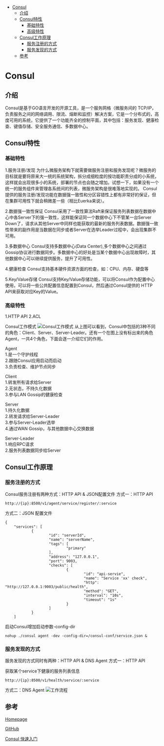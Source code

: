 - [Consul](#consul)
    - [介绍](#介绍)
    - [Consul特性](#consul特性)
        - [基础特性](#基础特性)
        - [高级特性](#高级特性)
    - [Consul工作原理](#consul工作原理)
        - [服务注册的方式](#服务注册的方式)
        - [服务发现的方式](#服务发现的方式)
    - [参考](#参考)
# Consul
## 介绍
Consul是基于GO语言开发的开源工具，是一个服务网格（微服务间的 TCP/IP，负责服务之间的网络调用、限流、熔断和监控）解决方案，它是一个分布式的，高度可用的系统，它提供了一个功能齐全的控制平面，其中包括：服务发现、健康检查、键值存储、安全服务通信、多数据中心。
## Consul特性
### 基础特性
1.服务注册/发现
为什么微服务架构下就需要做服务注册和服务发现呢？微服务的目标就是要将原来大一统的系统架构，拆分成细粒度的按功能职责分成的小系统，这样就会出现很多小的系统，部署的节点也会随之增加。试想一下，如果没有一个统一的服务组件来管理各系统间的列表，微服务架构是很难落地实现的。
Consul提供的服务注册/发现功能在数据强一致性和分区容错性上都有非常好的保证，但在集群可用性下就会稍微差一些（相比Euerka来说）。

2.数据强一致性保证
Consul采用了一致性算法Raft来保证服务列表数据在数据中心中各Server下的强一致性，这样能保证同一个数据中心下不管某一台Server Down了，请求从其他Server中同样也能获取的最新的服务列表数据。数据强一致性带来的副作用是当数据在同步或者Server在选举Leader过程中，会出现集群不可用。

3.多数据中心
Consul支持多数据中心(Data Center),多个数据中心之间通过Gossip协议进行数据同步。多数据中心的好处是当某个数据中心出现故障时，其他数据中心可以继续提供服务，提升了可用性。

4.健康检查
Consul支持基本硬件资源方面的检查，如：CPU、内存、硬盘等

5.Key/Value存储
Consul支持Key/Value存储功能，可以将Consul作为配置中心使用，可以将一些公共配置信息配置到Consul，然后通过Consul提供的 HTTP API来获取对应Key的Value。

### 高级特性
1.HTTP API
2.ACL

Consul工作模式
![Consul工作模式](https://www.consul.io/assets/images/consul-arch-420ce04a.png)
从上图可以看到，Consul中包括的3种不同的角色：Client、Server、Server-Leader。还有一个在图上没有标出来的角色Agent，一共4个角色，下面会逐一介绍它们的作用。

Agent<br>
1.是一个守护线程 <br>
2.跟随Consul应用启动而启动<br>
3.负责检查、维护节点同步<br>

Client<br>
1.转发所有请求给Server<br>
2.无状态，不持久化数据<br>
3.参与LAN Gossip的健康检查<br>

Server<br>
1.持久化数据<br>
2.转发请求给Server-Leader<br>
3.参与Server-Leader选举<br>
4.通过WAN Gossip，与其他数据中心交换数据<br>

Server-Leader<br>
1.响应RPC请求<br>
2.服务列表数据同步给Server<br>

## Consul工作原理
### 服务注册的方式
Consul服务注册有两种方式：HTTP API & JSON配置文件
方式一：HTTP API
```
http://{ip}:8500/v1/agent/service/register/:service
```

方式二：JSON 配置文件
```
{
    "services": [
            {
                    "id": "serverId",
                    "name": "serverName",
                    "tags": [
                            "primary"
                    ],
                    "address": "127.0.0.1",
                    "port": 9003,
                    "checks": [
                            {
                                    "id": "api-servie",
                                    "name": "Service 'xx' check",
                                    "http": "http://127.0.0.1:9003/public/health",
                                    "method": "GET",
                                    "interval": "10s",
                                    "timeout": "1s"
                            }
                    ]
            }
    ]
```


启动Consul增加启动参数-config-dir
```
nohup ./consul agent -dev -config-dir=/consul-conf/service.json &
```
### 服务发现的方式
服务发现的方式同时有两种：HTTP API & DNS Agent
方式一：HTTP API

获取某个service下健康的服务列表信息
```
http://{ip}:8500/v1/health/service/:service
```

方式二：DNS Agent
![工作流程](https://upload-images.jianshu.io/upload_images/9073146-6e96f88cbc612da3.jpg?imageMogr2/auto-orient/strip|imageView2/2/w/526/format/webp)

## 参考

[Homepage](https://www.consul.io/)

[GitHub](https://github.com/hashicorp/consul)

[Consul 快速入门](https://www.jianshu.com/p/e8abae723fbb)

